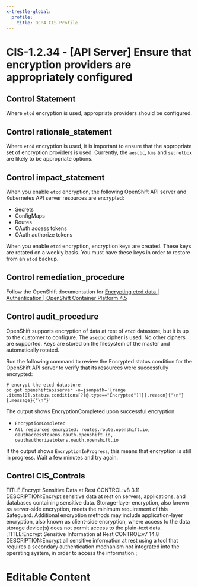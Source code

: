 ```yaml
---
x-trestle-global:
  profile:
    title: OCP4 CIS Profile
---
```


# CIS-1.2.34 - \[API Server\] Ensure that encryption providers are appropriately configured

## Control Statement

Where `etcd` encryption is used, appropriate providers should be configured.

## Control rationale_statement

Where `etcd` encryption is used, it is important to ensure that the appropriate set of encryption providers is used. Currently, the `aescbc`, `kms` and `secretbox` are likely to be appropriate options.

## Control impact_statement

When you enable `etcd` encryption, the following OpenShift API server and Kubernetes API server resources are encrypted:

- Secrets
- ConfigMaps
- Routes
- OAuth access tokens
- OAuth authorize tokens

When you enable `etcd` encryption, encryption keys are created. These keys are rotated on a weekly basis. You must have these keys in order to restore from an `etcd` backup.

## Control remediation_procedure

Follow the OpenShift documentation for [Encrypting etcd data | Authentication | OpenShift Container Platform 4.5](https://docs.openshift.com/container-platform/4.5/security/encrypting-etcd.html)

## Control audit_procedure

OpenShift supports encryption of data at rest of `etcd` datastore, but it is up to the customer to configure. The `asecbc` cipher is used. No other ciphers are supported. Keys are stored on the filesystem of the master and automatically rotated.

Run the following command to review the Encrypted status condition for the OpenShift API server to verify that its resources were successfully encrypted:

```
# encrypt the etcd datastore 
oc get openshiftapiserver -o=jsonpath='{range .items[0].status.conditions[?(@.type=="Encrypted")]}{.reason}{"\n"}{.message}{"\n"}'
```

The output shows EncryptionCompleted upon successful encryption. 

- `EncryptionCompleted`
- `All resources encrypted: routes.route.openshift.io, oauthaccesstokens.oauth.openshift.io, oauthauthorizetokens.oauth.openshift.io`

If the output shows `EncryptionInProgress`, this means that encryption is still in progress. Wait a few minutes and try again.

## Control CIS_Controls

TITLE:Encrypt Sensitive Data at Rest CONTROL:v8 3.11 DESCRIPTION:Encrypt sensitive data at rest on servers, applications, and databases containing sensitive data. Storage-layer encryption, also known as server-side encryption, meets the minimum requirement of this Safeguard. Additional encryption methods may include application-layer encryption, also known as client-side encryption, where access to the data storage device(s) does not permit access to the plain-text data. ;TITLE:Encrypt Sensitive Information at Rest CONTROL:v7 14.8 DESCRIPTION:Encrypt all sensitive information at rest using a tool that requires a secondary authentication mechanism not integrated into the operating system, in order to access the information.;

# Editable Content

<!-- Make additions and edits below -->
<!-- The above represents the contents of the control as received by the profile, prior to additions. -->
<!-- If the profile makes additions to the control, they will appear below. -->
<!-- The above markdown may not be edited but you may edit the content below, and/or introduce new additions to be made by the profile. -->
<!-- If there is a yaml header at the top, parameter values may be edited. Use --set-parameters to incorporate the changes during assembly. -->
<!-- The content here will then replace what is in the profile for this control, after running profile-assemble. -->
<!-- The current profile has no added parts for this control, but you may add new ones here. -->
<!-- Each addition must have a heading either of the form ## Control my_addition_name -->
<!-- or ## Part a. (where the a. refers to one of the control statement labels.) -->
<!-- "## Control" parts are new parts added after the statement part. -->
<!-- "## Part" parts are new parts added into the top-level statement part with that label. -->
<!-- Subparts may be added with nested hash levels of the form ### My Subpart Name -->
<!-- underneath the parent ## Control or ## Part being added -->
<!-- See https://ibm.github.io/compliance-trestle/tutorials/ssp_profile_catalog_authoring/ssp_profile_catalog_authoring for guidance. -->
